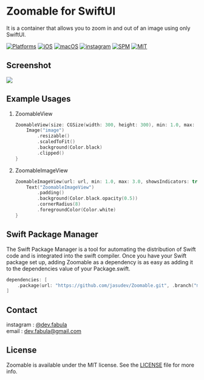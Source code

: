 # **Zoomable for SwiftUI**
It is a container that allows you to zoom in and out of an image using only SwiftUI.

[![Platforms](https://img.shields.io/badge/Platforms-iOS%20%7C%20macOS-blue?style=flat-square)](https://developer.apple.com/macOS)
[![iOS](https://img.shields.io/badge/iOS-13.0-blue.svg)](https://developer.apple.com/iOS)
[![macOS](https://img.shields.io/badge/macOS-11.0-blue.svg)](https://developer.apple.com/macOS)
[![instagram](https://img.shields.io/badge/instagram-@dev.fabula-orange.svg?style=flat-square)](https://www.instagram.com/dev.fabula)
[![SPM](https://img.shields.io/badge/SPM-compatible-red?style=flat-square)](https://developer.apple.com/documentation/swift_packages/package/)
[![MIT](https://img.shields.io/badge/licenses-MIT-red.svg)](https://opensource.org/licenses/MIT)  

## Screenshot
<img src="Markdown/Zoomable.gif">

## Example Usages
1. ZoomableView
    ```swift
    ZoomableView(size: CGSize(width: 300, height: 300), min: 1.0, max: 6.0, showsIndicators: true) {
        Image("image")
            .resizable()
            .scaledToFit()
            .background(Color.black)
            .clipped()
    }
    ```

        
3. ZoomableImageView
    ```swift
    ZoomableImageView(url: url, min: 1.0, max: 3.0, showsIndicators: true) {
        Text("ZoomableImageView")
            .padding()
            .background(Color.black.opacity(0.5))
            .cornerRadius(8)
            .foregroundColor(Color.white)
    }
    ```

## Swift Package Manager
The Swift Package Manager is a tool for automating the distribution of Swift code and is integrated into the swift compiler. Once you have your Swift package set up, adding Zoomable as a dependency is as easy as adding it to the dependencies value of your Package.swift.

```swift
dependencies: [
    .package(url: "https://github.com/jasudev/Zoomable.git", .branch("main"))
]
```

## Contact
instagram : [@dev.fabula](https://www.instagram.com/dev.fabula)  
email : [dev.fabula@gmail.com](mailto:dev.fabula@gmail.com)

## License
Zoomable is available under the MIT license. See the [LICENSE](LICENSE) file for more info.

